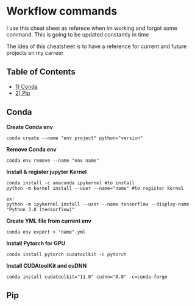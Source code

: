 # Workflow commands
I use this cheat sheet as referece when im working and forgot some command.
This is going to be updated constantly in time

The idea of this cheatsheet is to have a reference for current and future projects en my carreer

## Table of Contents
  * [1) Conda](#1-conda)
  * [2) Pip](#2-pip)
    

## Conda
**Create Conda env**
```
conda create --name "env project" python="version"
```
**Remove Conda env**
```
conda env remove --name "env name"
```
**Install & register jupyter Kernel**
```
conda install -c anaconda ipykernel #to install
python -m kernel install --user --name="name" #to register kernel
```
```
ex: 
python -m ipykernel install --user --name tensorflow --display-name "Python 3.8 (tensorflow)"
```
**Create YML file from current env**
```
conda env export > "name".yml
```
**Install Pytorch for GPU**
```
conda install pytorch cudatoolkit -c pytorch
```
**Install CUDAtoolKit and cuDNN**
```
conda install cudatoolkit="11.0" cudnn="8.0" -c=conda-forge
```

## Pip







